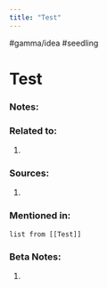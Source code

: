 ```yaml
---
title: "Test"
---
```

#gamma/idea #seedling
# Test

### Notes:

### Related to:
1. 
### Sources:
1. 
### Mentioned in:
```dataview
list from [[Test]]
```
### Beta Notes:
1. 

